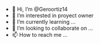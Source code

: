 - 👋 Hi, I’m @Geroortiz14
- 👀 I’m interested in proyect owner
- 🌱 I’m currently learning ...
- 💞️ I’m looking to collaborate on ...
- 📫 How to reach me ...

<!---
Geroortiz14/Geroortiz14 is a ✨ special ✨ repository because its `README.md` (this file) appears on your GitHub profile.
You can click the Preview link to take a look at your changes.
--->
